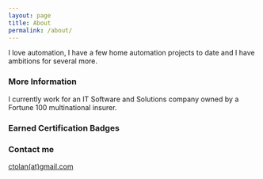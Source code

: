 ```yaml
---
layout: page
title: About
permalink: /about/
---
```


I love automation, I have a few home automation projects to date and I have ambitions for several more.

### More Information

I currently work for an IT Software and Solutions company owned by a Fortune 100 multinational insurer.

### Earned Certification Badges
  <div data-iframe-width="150" data-iframe-height="270" data-share-badge-id="a5608d0f-072d-46b3-9393-7c52a73547c2"></div>
  <script type="text/javascript">
    (function() {
      var s = document.createElement('script');
      s.type = 'text/javascript';
      s.async = true;
      s.src = '//cdn.youracclaim.com/assets/utilities/embed.js';
      var o = document.getElementsByTagName('script')[0];
      o.parentNode.insertBefore(s, o);
      })();
  </script>
    <div data-iframe-width="150" data-iframe-height="270" data-share-badge-id="285b64fe-f3e5-4777-97b8-c49b5053fe7a"></div>
  <script type="text/javascript">
    (function() {
      var s = document.createElement('script');
      s.type = 'text/javascript';
      s.async = true;
      s.src = '//cdn.youracclaim.com/assets/utilities/embed.js';
      var o = document.getElementsByTagName('script')[0];
      o.parentNode.insertBefore(s, o);
      })();
  </script>
  <div data-iframe-width="150" data-iframe-height="270" data-share-badge-id="65eb75ed-277f-46b9-8720-15497a17e948"></div>
  <script type="text/javascript">
    (function() {
      var s = document.createElement('script');
      s.type = 'text/javascript';
      s.async = true;
      s.src = '//cdn.youracclaim.com/assets/utilities/embed.js';
      var o = document.getElementsByTagName('script')[0];
      o.parentNode.insertBefore(s, o);
      })();
  </script>
  <div data-iframe-width="150" data-iframe-height="270" data-share-badge-id="cae75e19-4d10-4d45-abe7-b2df0aa08642"></div>
  <script type="text/javascript">
    (function() {
      var s = document.createElement('script');
      s.type = 'text/javascript';
      s.async = true;
      s.src = '//cdn.youracclaim.com/assets/utilities/embed.js';
      var o = document.getElementsByTagName('script')[0];
      o.parentNode.insertBefore(s, o);
      })();
  </script>
  <div data-iframe-width="150" data-iframe-height="270" data-share-badge-id="d486a099-57a7-400c-91e2-069d901dfa92"></div>
  <script type="text/javascript">
    (function() {
      var s = document.createElement('script');
      s.type = 'text/javascript';
      s.async = true;
      s.src = '//cdn.youracclaim.com/assets/utilities/embed.js';
      var o = document.getElementsByTagName('script')[0];
      o.parentNode.insertBefore(s, o);
      })();
  </script>
  <div data-iframe-width="150" data-iframe-height="270" data-share-badge-id="949fbd28-fbec-40f4-9077-1b740c7c59ca"></div>
  <script type="text/javascript">
    (function() {
      var s = document.createElement('script');
      s.type = 'text/javascript';
      s.async = true;
      s.src = '//cdn.youracclaim.com/assets/utilities/embed.js';
      var o = document.getElementsByTagName('script')[0];
      o.parentNode.insertBefore(s, o);
      })();
  </script>
  <div data-iframe-width="150" data-iframe-height="270" data-share-badge-id="3e789153-8f43-4ed9-804a-426fe93f5fe4"></div>
  <script type="text/javascript">
    (function() {
      var s = document.createElement('script');
      s.type = 'text/javascript';
      s.async = true;
      s.src = '//cdn.youracclaim.com/assets/utilities/embed.js';
      var o = document.getElementsByTagName('script')[0];
      o.parentNode.insertBefore(s, o);
      })();
  </script>
  <div data-iframe-width="150" data-iframe-height="270" data-share-badge-id="9e0054d5-9ea0-49d0-91b8-214c9ac64577"></div>
  <script type="text/javascript">
    (function() {
      var s = document.createElement('script');
      s.type = 'text/javascript';
      s.async = true;
      s.src = '//cdn.youracclaim.com/assets/utilities/embed.js';
      var o = document.getElementsByTagName('script')[0];
      o.parentNode.insertBefore(s, o);
      })();
  </script>
  <div data-iframe-width="150" data-iframe-height="270" data-share-badge-id="76d4a8f3-9f1d-4d41-9938-eb5b57cf1b70"></div>
  <script type="text/javascript">
    (function() {
      var s = document.createElement('script');
      s.type = 'text/javascript';
      s.async = true;
      s.src = '//cdn.youracclaim.com/assets/utilities/embed.js';
      var o = document.getElementsByTagName('script')[0];
      o.parentNode.insertBefore(s, o);
      })();
  </script>
  <div data-iframe-width="150" data-iframe-height="270" data-share-badge-id="8235c635-5c8c-4015-82a7-05b5da2cfdb8"></div>
  <script type="text/javascript">
    (function() {
      var s = document.createElement('script');
      s.type = 'text/javascript';
      s.async = true;
      s.src = '//cdn.youracclaim.com/assets/utilities/embed.js';
      var o = document.getElementsByTagName('script')[0];
      o.parentNode.insertBefore(s, o);
      })();
  </script>


### Contact me

[ctolan(at)gmail.com](mailto:ctolan(at)gmail.com)
